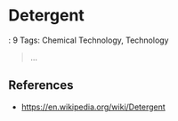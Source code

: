 # Detergent

: 9
Tags: Chemical Technology, Technology

> …
> 

## References

- https://en.wikipedia.org/wiki/Detergent